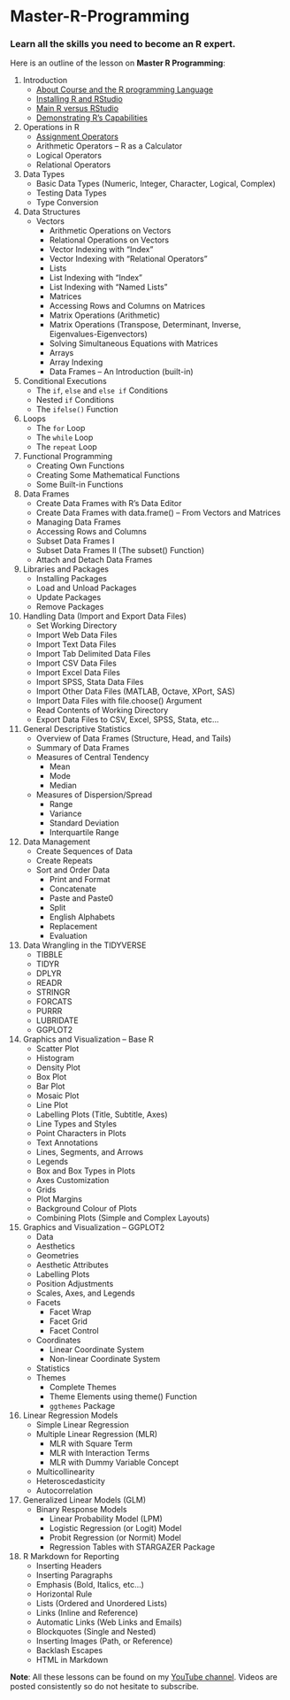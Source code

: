 # Master-R-Programming
### Learn all the skills you need to become an R expert.

Here is an outline of the lesson on **Master R Programming**:
1. Introduction
   - [About Course and the R programming Language](https://youtu.be/Yz6T1uXvnVA?si=7Yf2mtpqSpAHREZn)
   - [Installing R and RStudio](https://youtu.be/1LGxBDsRQK8?si=8H4ur622vgzmHEpv)
   - [Main R versus RStudio](https://youtu.be/Gol3Y49HK44?si=QpNMY2JD8d377hLc)
   - [Demonstrating R’s Capabilities](https://youtu.be/AfzGzcb63MY?si=HfIJ8HFxK7zwL4SS)
2. Operations in R
   - [Assignment Operators](https://youtu.be/W3_8Bjd5dJ0?si=rydht5ziOt3KjanA)
   - Arithmetic Operators – R as a Calculator
   - Logical Operators
   - Relational Operators		
3. Data Types
   - Basic Data Types (Numeric, Integer, Character, Logical, Complex)
   - Testing Data Types
   - Type Conversion		
4. Data Structures
   - Vectors
     - Arithmetic Operations on Vectors
     - Relational Operations on Vectors
     - Vector Indexing with “Index”
     - Vector Indexing with “Relational Operators”	
	 - Lists
     - List Indexing with “Index”
     - List Indexing with “Named Lists”	
	 - Matrices
     - Accessing Rows and Columns on Matrices
     - Matrix Operations (Arithmetic)
     - Matrix Operations (Transpose, Determinant, Inverse, Eigenvalues-Eigenvectors)
     - Solving Simultaneous Equations with Matrices	
	 - Arrays
     - Array Indexing
     - Data Frames – An Introduction (built-in)
5. Conditional Executions
   - The `if`, `else` and `else if` Conditions
   - Nested `if` Conditions
   - The `ifelse()` Function		
6. Loops
   - The `for` Loop
   - The `while` Loop
   - The `repeat` Loop		
7. Functional Programming
   - Creating Own Functions
   - Creating Some Mathematical Functions
   - Some Built-in Functions
8. Data Frames
   - Create Data Frames with R’s Data Editor
   - Create Data Frames with data.frame() – From Vectors and Matrices
   - Managing Data Frames
   - Accessing Rows and Columns
   - Subset Data Frames I
   - Subset Data Frames II (The subset() Function)
   - Attach and Detach Data Frames		
9. Libraries and Packages
    - Installing Packages
    - Load and Unload Packages
    - Update Packages
    - Remove Packages		
10. Handling Data (Import and Export Data Files)
    - Set Working Directory
    - Import Web Data Files
    - Import Text Data Files
    - Import Tab Delimited Data Files
    - Import CSV Data Files
    - Import Excel Data Files
    - Import SPSS, Stata Data Files
    - Import Other Data Files (MATLAB, Octave, XPort, SAS)
    - Import Data Files with file.choose() Argument
    - Read Contents of Working Directory
    - Export Data Files to CSV, Excel, SPSS, Stata, etc…		
11. General Descriptive Statistics
    - Overview of Data Frames (Structure, Head, and Tails)
    - Summary of Data Frames
    - Measures of Central Tendency
      - Mean
      - Mode
      - Median
    - Measures of Dispersion/Spread
      - Range
      - Variance
      - Standard Deviation
      - Interquartile Range	
12. Data Management
    - Create Sequences of Data
    - Create Repeats
    - Sort and Order Data		
		- Print and Format		
		- Concatenate		
		- Paste and Paste0		
		- Split		
		- English Alphabets		
		- Replacement		
		- Evaluation		
13. Data Wrangling in the TIDYVERSE
    - TIBBLE
    - TIDYR
    - DPLYR
    - READR
    - STRINGR
    - FORCATS
    - PURRR
    - LUBRIDATE
    - GGPLOT2		
15. Graphics and Visualization – Base R
    - Scatter Plot
    - Histogram
    - Density Plot
    - Box Plot
    - Bar Plot
    - Mosaic Plot
    - Line Plot
    - Labelling Plots (Title, Subtitle, Axes)
    - Line Types and Styles
    - Point Characters in Plots
    - Text Annotations
    - Lines, Segments, and Arrows
    - Legends
    - Box and Box Types in Plots
    - Axes Customization
    - Grids
    - Plot Margins
    - Background Colour of Plots
    - Combining Plots (Simple and Complex Layouts)		
17. Graphics and Visualization – GGPLOT2
    - Data
    - Aesthetics
    - Geometries
    - Aesthetic Attributes
    - Labelling Plots
    - Position Adjustments
    - Scales, Axes, and Legends
    - Facets
      - Facet Wrap
      - Facet Grid
      - Facet Control
    - Coordinates
      - Linear Coordinate System
      - Non-linear Coordinate System
    - Statistics
    - Themes
      - Complete Themes
      - Theme Elements using theme() Function
      - `ggthemes` Package	
19. Linear Regression Models
    - Simple Linear Regression
    - Multiple Linear Regression (MLR)
      - MLR with Square Term
      - MLR with Interaction Terms
      - MLR with Dummy Variable Concept	
    - Multicollinearity
    - Heteroscedasticity
    - Autocorrelation		
21. Generalized Linear Models (GLM)
    - Binary Response Models
      - Linear Probability Model (LPM)
      - Logistic Regression (or Logit) Model
      - Probit Regression (or Normit) Model
      - Regression Tables with STARGAZER Package		
23. R Markdown for Reporting
    - Inserting Headers
    - Inserting Paragraphs
    - Emphasis (Bold, Italics, etc…)
    - Horizontal Rule
    - Lists (Ordered and Unordered Lists)
    - Links (Inline and Reference)
    - Automatic Links (Web Links and Emails)
    - Blockquotes (Single and Nested)
    - Inserting Images (Path, or Reference)
    - Backlash Escapes
    - HTML in Markdown		

**Note**: All these lessons can be found on my [YouTube channel](https://www.youtube.com/@ElijahAppiah). Videos are posted consistently so do not hesitate to subscribe.
